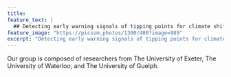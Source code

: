 ```yaml
---
title: 
feature_text: |
  ## Detecting early warning signals of tipping points for climate shifts
feature_image: "https://picsum.photos/1300/400?image=989"
excerpt: "Detecting early warning signals of tipping points for climate shifts"
---
```


Our group is composed of researchers from The University of Exeter, The University of Waterloo, and The University of Guelph.